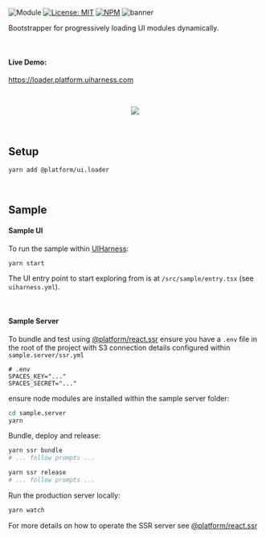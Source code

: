 ![Module](https://img.shields.io/badge/%40platform-ui.loader-%23EA4E7E.svg)
[![License: MIT](https://img.shields.io/badge/license-MIT-blue.svg)](https://opensource.org/licenses/MIT)
[![NPM](https://img.shields.io/npm/v/@platform/ui.loader.svg?colorB=blue&style=flat)](https://www.npmjs.com/package/@platform/ui.loader)
![banner](https://user-images.githubusercontent.com/185555/63977795-ccf07b80-cb08-11e9-80da-df873f3dfce9.png)

Bootstrapper for progressively loading UI modules dynamically.

<p>&nbsp;<p>

#### Live Demo:
https://loader.platform.uiharness.com


<p>&nbsp;<p>


<div style="text-align:center"><img src="https://user-images.githubusercontent.com/185555/63910765-29f22000-ca7c-11e9-9d41-ac0ef2741cf1.gif" /></div>


<p>&nbsp;<p>


## Setup

    yarn add @platform/ui.loader


<p>&nbsp;<p>

## Sample

#### Sample UI
To run the sample within [UIHarness](https://uiharness.com): 

```bash
yarn start
```

The UI entry point to start exploring from is at `/src/sample/entry.tsx` (see `uiharness.yml`).

<p>&nbsp;<p>


#### Sample Server

To bundle and test using [@platform/react.ssr](../react.ssr) ensure you have a `.env` file in the root of the project with S3 connection details configured within `sample.server/ssr.yml`


```
# .env
SPACES_KEY="..."
SPACES_SECRET="..."
```

ensure node modules are installed within the sample server folder:

```bash
cd sample.server
yarn
```

Bundle, deploy and release:

```bash
yarn ssr bundle
# ... follow prompts ...

yarn ssr release
# ... follow prompts ...
```

Run the production server locally:

```bash
yarn watch
```

For more details on how to operate the SSR server see [@platform/react.ssr](../react.ssr)

<p>&nbsp;<p>
<p>&nbsp;<p>
